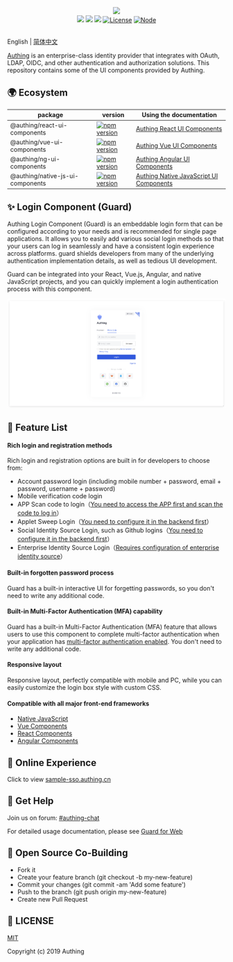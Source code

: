 <div align=center><img width="300" src="https://files.authing.co/authing-console/authing-logo-new-20210924.svg"></div>

<div align="center">
  <a href="javascript:;"><img src="https://img.shields.io/badge/test-passing-brightgreen" /></a>
  <a href="https://forum.authing.cn/" target="_blank"><img src="https://img.shields.io/badge/chat-forum-blue" /></a>
  <a href="https://docs.authing.cn/v2/reference/ui-components/" target="_blank"><img src="https://img.shields.io/badge/docs-passing-brightgreen" /></a>
  <a href="https://github.com/Authing/AuthingSSO" target="_blank"><img src="https://img.shields.io/badge/License-MIT-success" alt="License"></a>
  <a href="javascript:;" target="_blank"><img src="https://img.shields.io/badge/node-%3E=12-green.svg" alt="Node"></a>
</div>

<br />

English | [简体中文](./README-zh_CN.md) 

[Authing](https://authing.cn) is an enterprise-class identity provider that integrates with OAuth, LDAP, OIDC, and other authentication and authorization solutions. This repository contains some of the UI components provided by Authing.

## 🌍 Ecosystem

| package                          | version                                                                                                                                           | Using the documentation                                                                                              |
| -------------------------------- | ------------------------------------------------------------------------------------------------------------------------------------------------- | -------------------------------------------------------------------------------------------------------------------- |
| @authing/react-ui-components     | [![npm version](https://badge.fury.io/js/@authing%2Freact-ui-components.svg)](https://www.npmjs.com/package/@authing/react-ui-components)         | [Authing React UI Components](https://docs.authing.cn/v2/reference/ui-components/react.html)                         |
| @authing/vue-ui-components       | [![npm version](https://badge.fury.io/js/@authing%2Fvue-ui-components.svg)](https://www.npmjs.com/package/@authing/vue-ui-components)             | [Authing Vue UI Components](https://docs.authing.cn/v2/reference/ui-components/vue.html)                             |
| @authing/ng-ui-components        | [![npm version](https://badge.fury.io/js/@authing%2Fng-ui-components.svg)](https://www.npmjs.com/package/@authing/ng-ui-components)               | [Authing Angular UI Components](https://docs.authing.cn/v2/reference/ui-components/angular.html)                     |
| @authing/native-js-ui-components | [![npm version](https://badge.fury.io/js/@authing%2Fnative-js-ui-components.svg)](https://www.npmjs.com/package/@authing/native-js-ui-components) | [Authing Native JavaScript UI Components](https://docs.authing.cn/v2/reference/ui-components/native-javascript.html) |

## ✨ Login Component (Guard)

Authing Login Component (Guard) is an embeddable login form that can be configured according to your needs and is recommended for single page applications. It allows you to easily add various social login methods so that your users can log in seamlessly and have a consistent login experience across platforms. guard shields developers from many of the underlying authentication implementation details, as well as tedious UI development.

Guard can be integrated into your React, Vue.js, Angular, and native JavaScript projects, and you can quickly implement a login authentication process with this component.

![Guard Demo](./static/images/guard-demo_en.png)

## 🌈 Feature List

#### Rich login and registration methods

Rich login and registration options are built in for developers to choose from:

- Account password login (including mobile number + password, email + password, username + password)
- Mobile verification code login
- APP Scan code to login（[You need to access the APP first and scan the code to log in](https://docs.authing.cn/v2/en/guides/authentication/qrcode/use-self-build-app/)）
- Applet Sweep Login（[You need to configure it in the backend first](https://docs.authing.cn/v2/en/guides/connections/social/wechat-miniprogram-qrconnect/)）
- Social Identity Source Login, such as Github logins（[You need to configure it in the backend first](https://docs.authing.cn/v2/en/guides/connections/social.html)）
- Enterprise Identity Source Login（[Requires configuration of enterprise identity source](https://docs.authing.cn/v2/en/guides/connections/enterprise.html)）

#### Built-in forgotten password process

Guard has a built-in interactive UI for forgetting passwords, so you don't need to write any additional code.

#### Built-in Multi-Factor Authentication (MFA) capability

Guard has a built-in Multi-Factor Authentication (MFA) feature that allows users to use this component to complete multi-factor authentication when your application has [multi-factor authentication enabled](https://docs.authing.cn/v2/en/guides/app/mfa.html). You don't need to write any additional code.

#### Responsive layout

Responsive layout, perfectly compatible with mobile and PC, while you can easily customize the login box style with custom CSS.

#### Compatible with all major front-end frameworks

- [Native JavaScript](https://docs.authing.cn/v2/en/reference/ui-components/native-javascript.html)
- [Vue Components](https://docs.authing.cn/v2/en/reference/ui-components/vue.html)
- [React Components](https://docs.authing.cn/v2/en/reference/ui-components/react.html)
- [Angular Components](https://docs.authing.cn/v2/en/reference/ui-components/angular.html)

## 🌴 Online Experience

Click to view [sample-sso.authing.cn](https://sample-sso.authing.cn/login?app_id=5d70d0e991fdd597019df70d&protocol=oidc&finish_login_url=%2Finteraction%2Foidc%2Fd7223e6b-b796-4068-a3f2-298d527993c2%2Flogin&login_page_context=)

## 🌳 Get Help

Join us on forum: [#authing-chat](https://forum.authing.cn/)

For detailed usage documentation, please see [Guard for Web](https://docs.authing.cn/v2/en/reference/ui-components/)

## 🍻 Open Source Co-Building

- Fork it
- Create your feature branch (git checkout -b my-new-feature)
- Commit your changes (git commit -am 'Add some feature')
- Push to the branch (git push origin my-new-feature)
- Create new Pull Request

## 📝 LICENSE

[MIT](https://opensource.org/licenses/MIT)

Copyright (c) 2019 Authing
